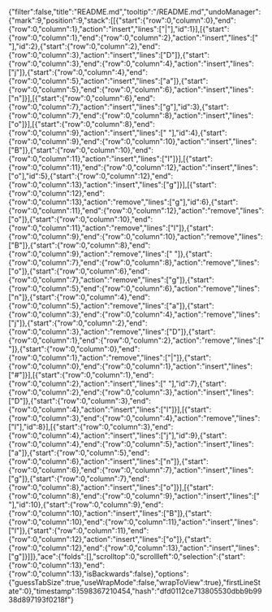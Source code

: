 {"filter":false,"title":"README.md","tooltip":"/README.md","undoManager":{"mark":9,"position":9,"stack":[[{"start":{"row":0,"column":0},"end":{"row":0,"column":1},"action":"insert","lines":["|"],"id":1}],[{"start":{"row":0,"column":1},"end":{"row":0,"column":2},"action":"insert","lines":[" "],"id":2},{"start":{"row":0,"column":2},"end":{"row":0,"column":3},"action":"insert","lines":["D"]},{"start":{"row":0,"column":3},"end":{"row":0,"column":4},"action":"insert","lines":["j"]},{"start":{"row":0,"column":4},"end":{"row":0,"column":5},"action":"insert","lines":["a"]},{"start":{"row":0,"column":5},"end":{"row":0,"column":6},"action":"insert","lines":["n"]}],[{"start":{"row":0,"column":6},"end":{"row":0,"column":7},"action":"insert","lines":["g"],"id":3},{"start":{"row":0,"column":7},"end":{"row":0,"column":8},"action":"insert","lines":["o"]}],[{"start":{"row":0,"column":8},"end":{"row":0,"column":9},"action":"insert","lines":[" "],"id":4},{"start":{"row":0,"column":9},"end":{"row":0,"column":10},"action":"insert","lines":["B"]},{"start":{"row":0,"column":10},"end":{"row":0,"column":11},"action":"insert","lines":["l"]}],[{"start":{"row":0,"column":11},"end":{"row":0,"column":12},"action":"insert","lines":["o"],"id":5},{"start":{"row":0,"column":12},"end":{"row":0,"column":13},"action":"insert","lines":["g"]}],[{"start":{"row":0,"column":12},"end":{"row":0,"column":13},"action":"remove","lines":["g"],"id":6},{"start":{"row":0,"column":11},"end":{"row":0,"column":12},"action":"remove","lines":["o"]},{"start":{"row":0,"column":10},"end":{"row":0,"column":11},"action":"remove","lines":["l"]},{"start":{"row":0,"column":9},"end":{"row":0,"column":10},"action":"remove","lines":["B"]},{"start":{"row":0,"column":8},"end":{"row":0,"column":9},"action":"remove","lines":[" "]},{"start":{"row":0,"column":7},"end":{"row":0,"column":8},"action":"remove","lines":["o"]},{"start":{"row":0,"column":6},"end":{"row":0,"column":7},"action":"remove","lines":["g"]},{"start":{"row":0,"column":5},"end":{"row":0,"column":6},"action":"remove","lines":["n"]},{"start":{"row":0,"column":4},"end":{"row":0,"column":5},"action":"remove","lines":["a"]},{"start":{"row":0,"column":3},"end":{"row":0,"column":4},"action":"remove","lines":["j"]},{"start":{"row":0,"column":2},"end":{"row":0,"column":3},"action":"remove","lines":["D"]},{"start":{"row":0,"column":1},"end":{"row":0,"column":2},"action":"remove","lines":[" "]},{"start":{"row":0,"column":0},"end":{"row":0,"column":1},"action":"remove","lines":["|"]},{"start":{"row":0,"column":0},"end":{"row":0,"column":1},"action":"insert","lines":["#"]}],[{"start":{"row":0,"column":1},"end":{"row":0,"column":2},"action":"insert","lines":[" "],"id":7},{"start":{"row":0,"column":2},"end":{"row":0,"column":3},"action":"insert","lines":["D"]},{"start":{"row":0,"column":3},"end":{"row":0,"column":4},"action":"insert","lines":["l"]}],[{"start":{"row":0,"column":3},"end":{"row":0,"column":4},"action":"remove","lines":["l"],"id":8}],[{"start":{"row":0,"column":3},"end":{"row":0,"column":4},"action":"insert","lines":["j"],"id":9},{"start":{"row":0,"column":4},"end":{"row":0,"column":5},"action":"insert","lines":["a"]},{"start":{"row":0,"column":5},"end":{"row":0,"column":6},"action":"insert","lines":["n"]},{"start":{"row":0,"column":6},"end":{"row":0,"column":7},"action":"insert","lines":["g"]},{"start":{"row":0,"column":7},"end":{"row":0,"column":8},"action":"insert","lines":["o"]}],[{"start":{"row":0,"column":8},"end":{"row":0,"column":9},"action":"insert","lines":[" "],"id":10},{"start":{"row":0,"column":9},"end":{"row":0,"column":10},"action":"insert","lines":["B"]},{"start":{"row":0,"column":10},"end":{"row":0,"column":11},"action":"insert","lines":["l"]},{"start":{"row":0,"column":11},"end":{"row":0,"column":12},"action":"insert","lines":["o"]},{"start":{"row":0,"column":12},"end":{"row":0,"column":13},"action":"insert","lines":["g"]}]]},"ace":{"folds":[],"scrolltop":0,"scrollleft":0,"selection":{"start":{"row":0,"column":13},"end":{"row":0,"column":13},"isBackwards":false},"options":{"guessTabSize":true,"useWrapMode":false,"wrapToView":true},"firstLineState":0},"timestamp":1598367210454,"hash":"dfd0112ce713805530dbb9b9938d897193f0218f"}